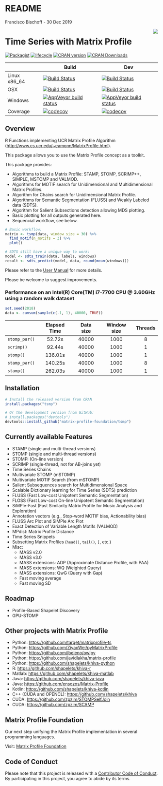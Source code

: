 README
================
Francisco Bischoff
\- 30 Dec 2019

<!-- README.md is generated from README.Rmd. Please edit that file -->

<img src="man/figures/logo.png" align="right" style="float:right;" />

# Time Series with Matrix Profile

[![Packagist](https://img.shields.io/badge/license-GPL--3-brightgreen.svg)](https://choosealicense.com/licenses/gpl-3.0/)
[![lifecycle](https://img.shields.io/badge/lifecycle-stable-brightgreen.svg)](https://www.tidyverse.org/lifecycle/#stable)
[![CRAN
version](http://www.r-pkg.org/badges/version/tsmp)](https://cran.r-project.org/package=tsmp)
[![CRAN
Downloads](https://cranlogs.r-pkg.org/badges/tsmp)](https://cran.r-project.org/package=tsmp)

|               | Build                                                                                                                                                                                                | Dev                                                                                                                                                                                                   |
| ------------- | ---------------------------------------------------------------------------------------------------------------------------------------------------------------------------------------------------- | ----------------------------------------------------------------------------------------------------------------------------------------------------------------------------------------------------- |
| Linux x86\_64 | [![Build Status](https://travis-ci.com/matrix-profile-foundation/tsmp.svg?branch=master)](https://travis-ci.com/matrix-profile-foundation/tsmp)                                                      | [![Build Status](https://travis-ci.com/matrix-profile-foundation/tsmp.svg?branch=develop)](https://travis-ci.com/matrix-profile-foundation/tsmp)                                                      |
| OSX           | [![Build Status](https://travis-ci.com/matrix-profile-foundation/tsmp.svg?branch=master)](https://travis-ci.com/matrix-profile-foundation/tsmp)                                                      | [![Build Status](https://travis-ci.com/matrix-profile-foundation/tsmp.svg?branch=develop)](https://travis-ci.com/matrix-profile-foundation/tsmp)                                                      |
| Windows       | [![AppVeyor build status](https://ci.appveyor.com/api/projects/status/github/matrix-profile-foundation/tsmp?branch=master&svg=true)](https://ci.appveyor.com/project/matrix-profile-foundation/tsmp) | [![AppVeyor build status](https://ci.appveyor.com/api/projects/status/github/matrix-profile-foundation/tsmp?branch=develop&svg=true)](https://ci.appveyor.com/project/matrix-profile-foundation/tsmp) |
| Coverage      | [![codecov](https://codecov.io/gh/matrix-profile-foundation/tsmp/branch/master/graph/badge.svg)](https://codecov.io/gh/matrix-profile-foundation/tsmp)                                               | [![codecov](https://codecov.io/gh/matrix-profile-foundation/tsmp/branch/develop/graph/badge.svg)](https://codecov.io/gh/matrix-profile-foundation/tsmp)                                               |

## Overview

R Functions implementing UCR Matrix Profile Algorithm
(<http://www.cs.ucr.edu/~eamonn/MatrixProfile.html>).

This package allows you to use the Matrix Profile concept as a toolkit.

This package provides:

  - Algorithms to build a Matrix Profile: STAMP, STOMP, SCRIMP++,
    SIMPLE, MSTOMP and VALMOD.
  - Algorithms for MOTIF search for Unidimensional and Multidimensional
    Matrix Profiles.
  - Algorithm for Chains search for Unidimensional Matrix Profile.
  - Algorithms for Semantic Segmentation (FLUSS) and Weakly Labeled data
    (SDTS).
  - Algorithm for Salient Subsections detection allowing MDS plotting.
  - Basic plotting for all outputs generated here.
  - Sequencial workflow, see below.

<!-- end list -->

``` r
# Basic workflow:
matrix <- tsmp(data, window_size = 30) %>%
  find_motif(n_motifs = 3) %>%
  plot()

# SDTS still have a unique way to work:
model <- sdts_train(data, labels, windows)
result <- sdts_predict(model, data, round(mean(windows)))
```

Please refer to the [User
Manual](https://matrix-profile-foundation.github.io/tsmp/reference/) for
more details.

Please be welcome to suggest improvements.

### Performance on an Intel(R) Core(TM) i7-7700 CPU @ 3.60GHz using a random walk dataset

``` r
set.seed(2018)
data <- cumsum(sample(c(-1, 1), 40000, TRUE))
```

|               | Elapsed Time | Data size | Window size | Threads |
| ------------- | :----------: | :-------: | :---------: | :-----: |
| `stomp_par()` |    52.72s    |   40000   |    1000     |    8    |
| `scrimp()`    |    92.44s    |   40000   |    1000     |    1    |
| `stomp()`     |   136.01s    |   40000   |    1000     |    1    |
| `stamp_par()` |   140.25s    |   40000   |    1000     |    8    |
| `stamp()`     |   262.03s    |   40000   |    1000     |    1    |

## Installation

``` r
# Install the released version from CRAN
install.packages("tsmp")

# Or the development version from GitHub:
# install.packages("devtools")
devtools::install_github("matrix-profile-foundation/tsmp")
```

## Currently available Features

  - STAMP (single and multi-thread versions)
  - STOMP (single and multi-thread versions)
  - STOMPi (On-line version)
  - SCRIMP (single-thread, not for AB-joins yet)
  - Time Series Chains
  - Multivariate STOMP (mSTOMP)
  - Multivariate MOTIF Search (from mSTOMP)
  - Salient Subsequences search for Multidimensional Space
  - Scalable Dictionary learning for Time Series (SDTS) prediction
  - FLUSS (Fast Low-cost Unipotent Semantic Segmentation)
  - FLOSS (Fast Low-cost On-line Unipotent Semantic Segmentation)
  - SiMPle-Fast (Fast Similarity Matrix Profile for Music Analysis and
    Exploration)
  - Annotation vectors (e.g., Stop-word MOTIF bias, Actionability bias)
  - FLUSS Arc Plot and SiMPle Arc Plot
  - Exact Detection of Variable Length Motifs (VALMOD)
  - MPdist: Matrix Profile Distance
  - Time Series Snippets
  - Subsetting Matrix Profiles (`head()`, `tail()`, `[`, etc.)
  - Misc:
      - MASS v2.0
      - MASS v3.0
      - MASS extensions: ADP (Approximate Distance Profile, with PAA)
      - MASS extensions: WQ (Weighted Query)
      - MASS extensions: QwG (Query with Gap)
      - Fast moving average
      - Fast moving SD

## Roadmap

  - Profile-Based Shapelet Discovery
  - GPU-STOMP

## Other projects with Matrix Profile

  - Python: <https://github.com/target/matrixprofile-ts>
  - Python: <https://github.com/ZiyaoWei/pyMatrixProfile>
  - Python: <https://github.com/jbeleno/owlpy>
  - Python: <https://github.com/javidlakha/matrix-profile>
  - Python: <https://github.com/shapelets/khiva-python>
  - R: <https://github.com/shapelets/khiva-r>
  - Matlab: <https://github.com/shapelets/khiva-matlab>
  - Java: <https://github.com/shapelets/khiva-java>
  - Java: <https://github.com/ensozos/Matrix-Profile>
  - Kotlin: <https://github.com/shapelets/khiva-kotlin>
  - C++ (CUDA and OPENCL): <https://github.com/shapelets/khiva>
  - CUDA: <https://github.com/zpzim/STOMPSelfJoin>
  - CUDA: <https://github.com/zpzim/SCAMP>

## Matrix Profile Foundation

Our next step unifying the Matrix Profile implementation in several
programming languages.

Visit: [Matrix Profile Foundation](https://matrixprofile.org)

## Code of Conduct

Please note that this project is released with a [Contributor Code of
Conduct](https://github.com/matrix-profile-foundation/tsmp/blob/master/CODE_OF_CONDUCT.md).
By participating in this project, you agree to abide by its terms.
